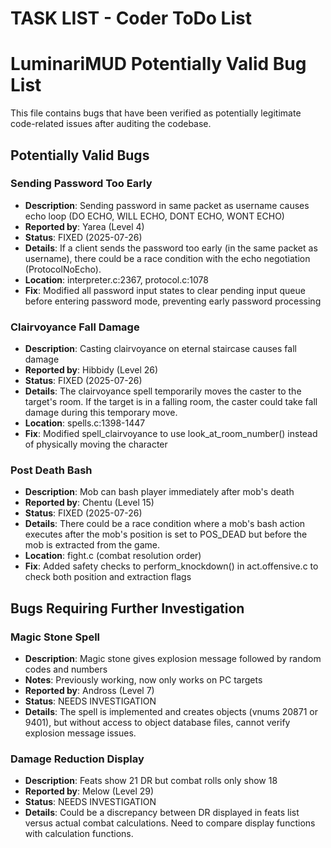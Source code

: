 # TASK LIST - Coder ToDo List

# LuminariMUD Potentially Valid Bug List

This file contains bugs that have been verified as potentially legitimate code-related issues after auditing the codebase.

## Potentially Valid Bugs

### Sending Password Too Early
- **Description**: Sending password in same packet as username causes echo loop (DO ECHO, WILL ECHO, DONT ECHO, WONT ECHO)
- **Reported by**: Yarea (Level 4)
- **Status**: FIXED (2025-07-26)
- **Details**: If a client sends the password too early (in the same packet as username), there could be a race condition with the echo negotiation (ProtocolNoEcho).
- **Location**: interpreter.c:2367, protocol.c:1078
- **Fix**: Modified all password input states to clear pending input queue before entering password mode, preventing early password processing

### Clairvoyance Fall Damage
- **Description**: Casting clairvoyance on eternal staircase causes fall damage
- **Reported by**: Hibbidy (Level 26)
- **Status**: FIXED (2025-07-26)
- **Details**: The clairvoyance spell temporarily moves the caster to the target's room. If the target is in a falling room, the caster could take fall damage during this temporary move.
- **Location**: spells.c:1398-1447
- **Fix**: Modified spell_clairvoyance to use look_at_room_number() instead of physically moving the character

### Post Death Bash
- **Description**: Mob can bash player immediately after mob's death
- **Reported by**: Chentu (Level 15)
- **Status**: FIXED (2025-07-26)
- **Details**: There could be a race condition where a mob's bash action executes after the mob's position is set to POS_DEAD but before the mob is extracted from the game.
- **Location**: fight.c (combat resolution order)
- **Fix**: Added safety checks to perform_knockdown() in act.offensive.c to check both position and extraction flags

## Bugs Requiring Further Investigation

### Magic Stone Spell
- **Description**: Magic stone gives explosion message followed by random codes and numbers
- **Notes**: Previously working, now only works on PC targets
- **Reported by**: Andross (Level 7)
- **Status**: NEEDS INVESTIGATION
- **Details**: The spell is implemented and creates objects (vnums 20871 or 9401), but without access to object database files, cannot verify explosion message issues.

### Damage Reduction Display
- **Description**: Feats show 21 DR but combat rolls only show 18
- **Reported by**: Melow (Level 29)
- **Status**: NEEDS INVESTIGATION
- **Details**: Could be a discrepancy between DR displayed in feats list versus actual combat calculations. Need to compare display functions with calculation functions.




